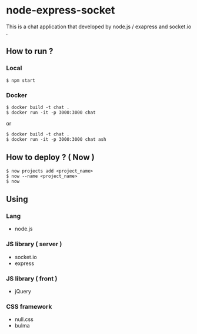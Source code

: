 # node-express-socket
This is a chat application that developed by node.js / exapress and socket.io .

## How to run ?

### Local

```
$ npm start
```

### Docker

```
$ docker build -t chat .
$ docker run -it -p 3000:3000 chat
```

or

```
$ docker build -t chat .
$ docker run -it -p 3000:3000 chat ash
```

## How to deploy ? ( Now )
```
$ now projects add <project_name>
$ now --name <project_name>
$ now
```

##  Using

### Lang
- node.js 

### JS library ( server )
- socket.io
- express

### JS library ( front )
- jQuery

### CSS framework
- null.css
- bulma
